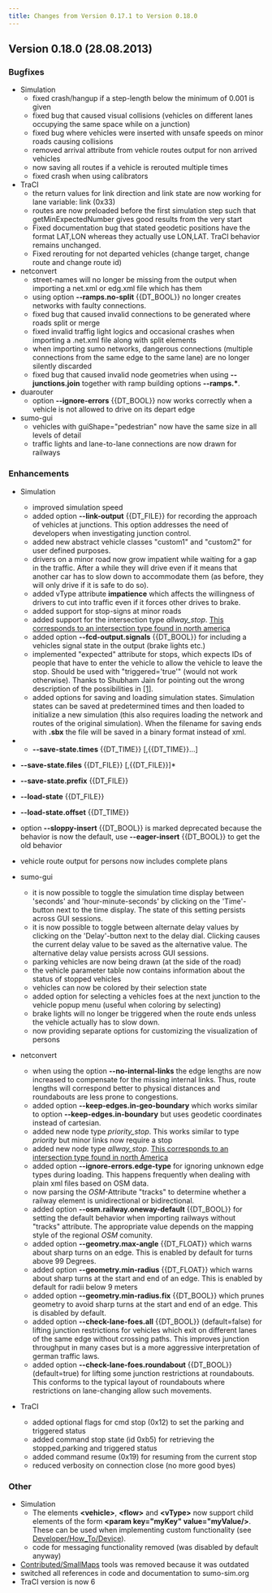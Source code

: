 ```yaml
---
title: Changes from Version 0.17.1 to Version 0.18.0
---
```


## Version 0.18.0 (28.08.2013)

### Bugfixes

- Simulation
  - fixed crash/hangup if a step-length below the minimum of 0.001
    is given
  - fixed bug that caused visual collisions (vehicles on different
    lanes occupying the same space while on a junction)
  - fixed bug where vehicles were inserted with unsafe speeds on
    minor roads causing collisions
  - removed arrival attribute from vehicle routes output for non
    arrived vehicles
  - now saving all routes if a vehicle is rerouted multiple times
  - fixed crash when using calibrators
- TraCI
  - the return values for link direction and link state are now
    working for lane variable: link (0x33)
  - routes are now preloaded before the first simulation step such
    that getMinExpectedNumber gives good results from the very start
  - Fixed documentation bug that stated geodetic positions have the
    format LAT,LON whereas they actually use LON,LAT. TraCI behavior
    remains unchanged.
  - Fixed rerouting for not departed vehicles (change target, change
    route and change route id)
- netconvert
  - street-names will no longer be missing from the output when
    importing a net.xml or edg.xml file which has them
  - using option **--ramps.no-split** {{DT_BOOL}} no longer creates networks with faulty
    connections.
  - fixed bug that caused invalid connections to be generated where
    roads split or merge
  - fixed invalid traffig light logics and occasional crashes when
    importing a .net.xml file along with split elements
  - when importing sumo networks, dangerous connections (multiple
    connections from the same edge to the same lane) are no longer
    silently discarded
  - fixed bug that caused invalid node geometries when using **--junctions.join** together with ramp building options **--ramps.\***.
- duarouter
  - option **--ignore-errors** {{DT_BOOL}} now works correctly when a vehicle is not allowed to
    drive on its depart edge
- sumo-gui
  - vehicles with guiShape="pedestrian" now have the same size in
    all levels of detail
  - traffic lights and lane-to-lane connections are now drawn for
    railways

### Enhancements

- Simulation
  - improved simulation speed
  - added option **--link-output** {{DT_FILE}} for recording the approach of vehicles at
    junctions. This option addresses the need of developers when
    investigating junction control.
  - added new abstract vehicle classes "custom1" and "custom2" for
    user defined purposes.
  - drivers on a minor road now grow impatient while waiting for a
    gap in the traffic. After a while they will drive even if it
    means that another car has to slow down to accommodate them (as
    before, they will only drive if it is safe to do so).
  - added vType attribute **impatience** which affects the
    willingness of drivers to cut into traffic even if it forces
    other drives to brake.
  - added support for stop-signs at minor roads
  - added support for the intersection type *allway_stop*. [This corresponds to an intersection type found in north america](https://en.wikipedia.org/wiki/All-way_stop)
  - added option **--fcd-output.signals** {{DT_BOOL}} for including a vehicles signal state in the
    output (brake lights etc.)
  - implemented "expected" attribute for stops, which expects IDs of
    people that have to enter the vehicle to allow the vehicle to
    leave the stop. Should be used with "triggered='true'" (would
    not work otherwise). Thanks to Shubham Jain for pointing out the
    wrong description of the possibilities in
    [\[1\]](https://sumo.dlr.de/cite.bib).
  - added options for saving and loading simulation states.
    Simulation states can be saved at predetermined times and then loaded to initialize a new
    simulation (this also requires loading the network and routes of the
    original simulation). When the filename for saving ends with **.sbx**
    the file will be saved in a binary format instead of xml.

-   - **--save-state.times** {{DT_TIME}} \[,{{DT_TIME}}...\]
  - **--save-state.files** {{DT_FILE}} \[,{{DT_FILE}}\]\*
  - **--save-state.prefix** {{DT_FILE}}
  - **--load-state** {{DT_FILE}}
  - **--load-state.offset** {{DT_TIME}}
   - option **--sloppy-insert** {{DT_BOOL}} is marked deprecated because the behavior is now the
    default, use **--eager-insert** {{DT_BOOL}} to get the old behavior
  - vehicle route output for persons now includes complete plans

- sumo-gui
  - it is now possible to toggle the simulation time display between
    'seconds' and 'hour-minute-seconds' by clicking on the
    'Time'-button next to the time display. The state of this
    setting persists across GUI sessions.
  - it is now possible to toggle between alternate delay values by
    clicking on the 'Delay'-button next to the delay dial. Clicking
    causes the current delay value to be saved as the alternative
    value. The alternative delay value persists across GUI sessions.
  - parking vehicles are now being drawn (at the side of the road)
  - the vehicle parameter table now contains information about the
    status of stopped vehicles
  - vehicles can now be colored by their selection state
  - added option for selecting a vehicles foes at the next junction
    to the vehicle popup menu (useful when coloring by selecting)
  - brake lights will no longer be triggered when the route ends
    unless the vehicle actually has to slow down.
  - now providing separate options for customizing the visualization
    of persons

- netconvert
  - when using the option **--no-internal-links** the edge lengths are now increased to
    compensate for the missing internal links. Thus, route lengths
    will correspond better to physical distances and roundabouts are
    less prone to congestions.
  - added option **--keep-edges.in-geo-boundary** which works similar to option **--keep-edges.in-boundary** but uses geodetic
    coordinates instead of cartesian.
  - added new node type *priority_stop*. This works similar to type
    *priority* but minor links now require a stop
  - added new node type *allway_stop*. [This corresponds to an intersection type found in north America](https://en.wikipedia.org/wiki/All-way_stop)
  - added option **--ignore-errors.edge-type** for ignoring unknown edge types during loading.
    This happens frequently when dealing with plain xml files based
    on OSM data.
  - now parsing the *OSM*-Attribute "tracks" to determine whether a
    railway element is unidirectional or bidirectional.
  - added option **--osm.railway.oneway-default** {{DT_BOOL}} for setting the default behavior when importing
    railways without "tracks" attribute. The appropriate value
    depends on the mapping style of the regional *OSM* comunity.
  - added option **--geometry.max-angle** {{DT_FLOAT}} which warns about sharp turns on an edge. This is
    enabled by default for turns above 99 Degrees.
  - added option **--geometry.min-radius** {{DT_FLOAT}} which warns about sharp turns at the start and end
    of an edge. This is enabled by default for radii below 9 meters
  - added option **--geometry.min-radius.fix** {{DT_BOOL}} which prunes geometry to avoid sharp turns at the
    start and end of an edge. This is disabled by default.
  - added option **--check-lane-foes.all** {{DT_BOOL}} (default=false) for lifting junction restrictions
    for vehicles which exit on different lanes of the same edge
    without crossing paths. This improves junction throughput in
    many cases but is a more aggressive interpretation of german
    traffic laws.
  - added option **--check-lane-foes.roundabout** {{DT_BOOL}} (default=true) for lifting some junction
    restrictions at roundabouts. This conforms to the typical layout
    of roundabouts where restrictions on lane-changing allow such
    movements.

- TraCI
  - added optional flags for cmd stop (0x12) to set the parking and
    triggered status
  - added command stop state (id 0xb5) for retrieving the
    stopped,parking and triggered status
  - added command resume (0x19) for resuming from the current stop
  - reduced verbosity on connection close (no more good byes)

### Other

- Simulation
  - The elements **<vehicle\>**, **<flow\>** and **<vType\>** now
    support child elements of the form **<param key="myKey"
    value="myValue/\>**. These can be used when implementing custom
    functionality (see
    [Developer/How_To/Device](../Developer/How_To/Device.md)).
  - code for messaging functionality removed (was disabled by
    default anyway)
- [Contributed/SmallMaps](../Contributed/SmallMaps.md) tools was
removed because it was outdated
- switched all references in code and documentation to sumo-sim.org
- TraCI version is now 6